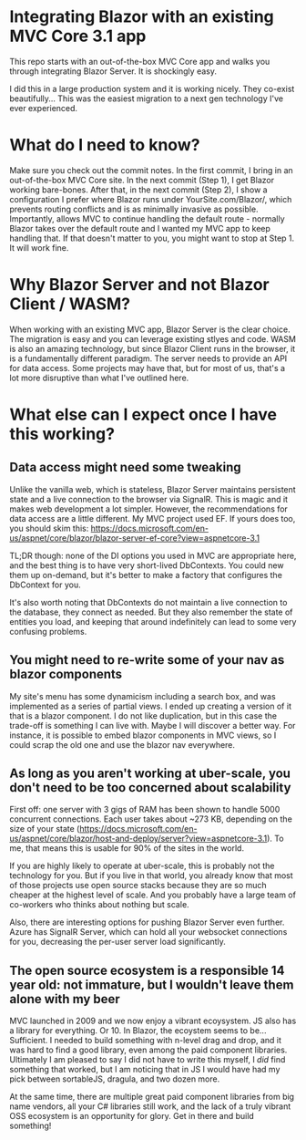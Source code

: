 # Integrating Blazor with an existing MVC Core 3.1 app
This repo starts with an out-of-the-box MVC Core app and walks you through integrating Blazor Server. It is shockingly easy.

I did this in a large production system and it is working nicely. They co-exist beautifully... This was the easiest migration to a next gen technology I've ever experienced.

# What do I need to know?
Make sure you check out the commit notes. In the first commit, I bring in an out-of-the-box MVC Core site. In the next commit (Step 1), I get Blazor working bare-bones.
After that, in the next commit (Step 2), I show a configuration I prefer where Blazor runs under YourSite.com/Blazor/, which prevents routing conflicts and is as minimally
invasive as possible. Importantly, allows MVC to continue handling the default route - normally Blazor takes over the default route and I wanted my MVC app to keep handling that.
If that doesn't matter to you, you might want to stop at Step 1. It will work fine.

# Why Blazor Server and not Blazor Client / WASM?
When working with an existing MVC app, Blazor Server is the clear choice. The migration is easy and you can leverage existing stlyes and code. WASM is also an amazing technology, 
but since Blazor Client runs in the browser, it is a fundamentally different paradigm. The server needs to provide an API for data access. Some projects may have that, but for 
most of us, that's a lot more disruptive than what I've outlined here.

# What else can I expect once I have this working? #
## Data access might need some tweaking ##
Unlike the vanilla web, which is stateless, Blazor Server maintains persistent state and a live connection to the browser via SignalR. This is magic and it makes web development a 
lot simpler. However, the recommendations for data access are a little different. My MVC project used EF. If yours does too, you should skim this: https://docs.microsoft.com/en-us/aspnet/core/blazor/blazor-server-ef-core?view=aspnetcore-3.1

TL;DR though: none of the DI options you used in MVC are appropriate here, and the best thing is to have very short-lived DbContexts. You could new them up on-demand, but it's 
better to make a factory that configures the DbContext for you.

It's also worth noting that DbContexts do not maintain a live connection to the database, they connect as needed. But they also remember the state of entities you load,
and keeping that around indefinitely can lead to some very confusing problems.
## You might need to re-write some of your nav as blazor components ##
My site's menu has some dynamicism including a search box, and was implemented as a series of partial views. I ended up creating a version of it that is a blazor component.
I do not like duplication, but in this case the trade-off is something I can live with. Maybe I will discover a better way. For instance, it is possible to embed blazor
components in MVC views, so I could scrap the old one and use the blazor nav everywhere. 
## As long as you aren't working at uber-scale, you don't need to be too concerned about scalability ##
First off: one server with 3 gigs of RAM has been shown to handle 5000 concurrent connections. Each user takes about ~273 KB, depending on the size of your state (https://docs.microsoft.com/en-us/aspnet/core/blazor/host-and-deploy/server?view=aspnetcore-3.1). To me, that means this is usable for 90% of the sites in the world. 

If you are highly likely to operate at uber-scale, this is probably not the technology for you. But if you live in that world, you already know that most of those projects use open source stacks because they are so much cheaper at the highest level of scale. And you probably have a large team of co-workers who thinks about nothing but scale.

Also, there are interesting options for pushing Blazor Server even further. Azure has SignalR Server, which can hold all your websocket connections for you, decreasing the per-user server load significantly. 

## The open source ecosystem is a responsible 14 year old: not immature, but I wouldn't leave them alone with my beer ##
MVC launched in 2009 and we now enjoy a vibrant ecoysystem. JS also has a library for everything. Or 10. In Blazor, the ecoystem seems to be... Sufficient. I needed to build
something with n-level drag and drop, and it was hard to find a good library, even among the paid component libraries. Ultimately I am pleased to say I did not have to write 
this myself, I _did_ find something that worked, but I am noticing that in JS I would have had my pick between sortableJS, dragula, and two dozen more. 

At the same time, there are multiple great paid component libraries from big name vendors, all your C# libraries still work, and the lack of a truly vibrant OSS ecosystem
is an opportunity for glory. Get in there and build something!



